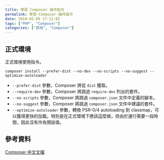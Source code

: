 ```yaml
---
title: 學習 Composer 操作指令
permalink: 學習-Composer-操作指令
date: 2019-05-09 17:11:02
tags: ["PHP", "Composer"]
categories: ["其他", "Composer"]
---
```


## 正式環境

正式環境使用指令。

```CMD
composer install --prefer-dist --no-dev --no-scripts --no-suggest --optimize-autoloader
```

- `--prefer-dist` 參數，Composer 將從 `dist` 獲取。
- `--require-dev` 參數，Composer 將跳過 `require-dev` 列出的套件。
- `--no-scripts` 參數，Composer 將跳過 `composer.json` 文件中定義的腳本。
- `--no-suggest` 參數，Composer 將跳過 `composer.json` 文件中建議的套件。
- `--optimize-autoloader` 參數，轉換 PSR-0/4 autoloading 到 classmap，可以獲得更快的加載。特別是在正式環境下應該這麼做，但由於運行需要一段時間，因此沒有作為預設值。

## 參考資料

[Composer 中文文檔](https://docs.phpcomposer.com/)
